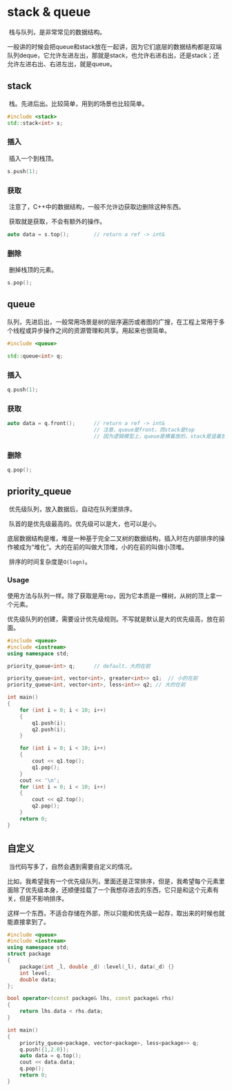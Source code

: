 # stack & queue

​	栈与队列，是非常常见的数据结构。

​	一般讲的时候会把queue和stack放在一起讲，因为它们底层的数据结构都是双端队列deque，它允许左进左出，那就是stack，也允许右进右出，还是stack；还允许左进右出、右进左出，就是queue。

## stack

​	栈。先进后出。比较简单，用到的场景也比较简单。

```C++
#include <stack>
std::stack<int> s;
```

### 插入

​	插入一个到栈顶。

```C++
s.push(1);
```

### 获取

​	注意了，C++中的数据结构，一般不允许边获取边删除这种东西。

​	获取就是获取，不会有额外的操作。

```C++
auto data = s.top();		// return a ref -> int&
```

### 删除

​	删掉栈顶的元素。

```C++
s.pop();
```

## queue

​	队列，先进后出，一般常用场景是树的层序遍历或者图的广搜，在工程上常用于多个线程或异步操作之间的资源管理和共享。用起来也很简单。

```C++
#include <queue>

std::queue<int> q;
```

### 插入

```C++
q.push(1);
```

### 获取

```C++
auto data = q.front();		// return a ref -> int&
							// 注意，queue是front，而stack是top
							// 因为逻辑模型上，queue是横着放的，stack是竖着放的（笑）
```

### 删除

```C++
q.pop();
```

## priority_queue

​	优先级队列，放入数据后，自动在队列里排序。

​	队首的是优先级最高的。优先级可以是大，也可以是小。

​	底层数据结构是堆，堆是一种基于完全二叉树的数据结构，插入时在内部排序的操作被成为“堆化”。大的在前的叫做大顶堆，小的在前的叫做小顶堆。

​	排序的时间复杂度是`O(logn)`。

### Usage

​	使用方法与队列一样。除了获取是用`top`，因为它本质是一棵树，从树的顶上拿一个元素。

​	优先级队列的创建，需要设计优先级规则。不写就是默认是大的优先级高，放在前面。

```C++
#include <queue>
#include <iostream>
using namespace std;

priority_queue<int> q;		// default，大的在前

priority_queue<int, vector<int>, greater<int>> q1;	// 小的在前
priority_queue<int, vector<int>, less<int>> q2;	// 大的在前

int main()
{
	for (int i = 0; i < 10; i++)
	{
		q1.push(i);
		q2.push(i);
	}

	for (int i = 0; i < 10; i++)
	{
		cout << q1.top();
		q1.pop();
	}
	cout << '\n';
	for (int i = 0; i < 10; i++)
	{
		cout << q2.top();
		q2.pop();
	}
	return 0;
}
```

## 自定义

​	当代码写多了，自然会遇到需要自定义的情况。

​	比如，我希望我有一个优先级队列，里面还是正常排序，但是，我希望每个元素里面除了优先级本身，还顺便挂载了一个我想存进去的东西，它只是和这个元素有关，但是不影响排序。

​	这样一个东西，不适合存储在外部，所以只能和优先级一起存，取出来的时候也就能直接拿到了。

```C++
#include <queue>
#include <iostream>
using namespace std;
struct package
{
	package(int _l, double _d) :level(_l), data(_d) {}
	int level;
	double data;
};

bool operator<(const package& lhs, const package& rhs)
{
	return lhs.data < rhs.data;
}

int main()
{
	priority_queue<package, vector<package>, less<package>> q;
	q.push({1,2.0});
	auto data = q.top();
	cout << data.data;
	q.pop();
	return 0;
}
```



